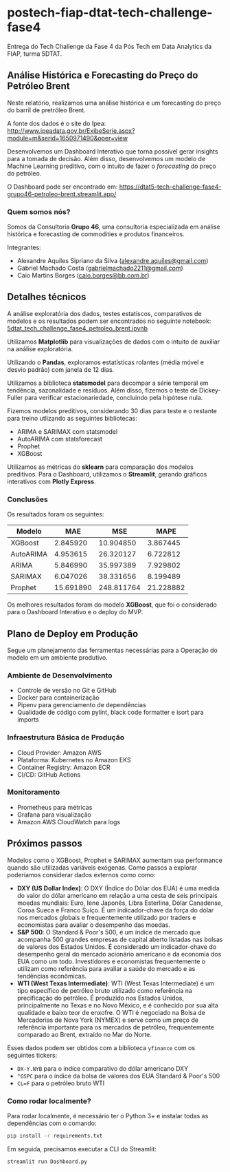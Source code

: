 # postech-fiap-dtat-tech-challenge-fase4

Entrega do Tech Challenge da Fase 4 da Pós Tech em Data Analytics da FIAP, turma 5DTAT.

## Análise Histórica e Forecasting do Preço do Petróleo Brent

Neste relatório, realizamos uma análise histórica e um forecasting do preço do barril de pretróleo Brent.

A fonte dos dados é o site do Ipea: http://www.ipeadata.gov.br/ExibeSerie.aspx?module=m&serid=1650971490&oper=view

Desenvolvemos um Dashboard Interativo que torna possível gerar insights para a tomada de decisão. Além disso, desenvolvemos um modelo de Machine Learning preditivo, com o intuito de fazer o _forecasting_ do preço do petróleo.

O Dashboard pode ser encontrado em: https://dtat5-tech-challenge-fase4-grupo46-petroleo-brent.streamlit.app/

### Quem somos nós?

Somos da Consultoria **Grupo 46**, uma consultoria especializada em análise histórica e forecasting de commodities e produtos financeiros.

Integrantes:

- Alexandre Aquiles Sipriano da Silva (alexandre.aquiles@gmail.com)
- Gabriel Machado Costa (gabrielmachado2211@gmail.com)
- Caio Martins Borges (caio.borges@bb.com.br)

## Detalhes técnicos

A análise exploratória dos dados, testes estatíscos, comparativos de modelos e os resultados podem ser encontrados no seguinte notebook: [5dtat_tech_challenge_fase4_petroleo_brent.ipynb](https://github.com/alexandreaquiles/postech-fiap-dtat-tech-challenge-fase4/blob/main/5dtat_tech_challenge_fase4_petroleo_brent.ipynb)

Utilizamos **Matplotlib** para visualizações de dados com o intuito de auxiliar na análise exploratória.

Utilizando o **Pandas**, exploramos estatísticas rolantes (média móvel e desvio padrão) com janela de 12 dias.

Utilizamos a biblioteca **statsmodel** para decompar a série temporal em tendência, sazonalidade e resíduos. Além disso, fizemos o teste de Dickey-Fuller para verificar estacionariedade, concluindo pela hipótese nula.

Fizemos modelos preditivos, considerando 30 dias para teste e o restante para treino utlizando as seguintes bibliotecas:

- ARIMA e SARIMAX com statsmodel 
- AutoARIMA com statsforecast
- Prophet
- XGBoost

Utilizamos as métricas do **sklearn** para comparação dos modelos preditivos. Para o Dashboard, utilizamos o **Streamlit**, gerando gráficos interativos com **Plotly Express**.

### Conclusões

Os resultados foram os seguintes:

| Modelo | MAE | MSE | MAPE |
|---|---|---|---|
| XGBoost | 2.845920 | 10.904850 | 3.867445 |
| AutoARIMA | 4.953615 | 26.320127 | 6.722812 |
| ARIMA | 5.846990 | 35.997389 | 7.929802 |
| SARIMAX | 6.047026 | 38.331656	 | 8.199489 |
| Prophet | 15.691890 | 248.811764 | 21.228882 |

Os melhores resultados foram do modelo **XGBoost**, que foi o considerado para o Dashboard Interativo e o deploy do MVP.

## Plano de Deploy em Produção

Segue um planejamento das ferramentas necessárias para a Operação do modelo em um ambiente produtivo.

### Ambiente de Desenvolvimento

- Controle de versão no Git e GitHub
- Docker para containerização
- Pipenv para gerenciamento de dependências
- Qualidade de código com pylint, black code formatter e isort para imports

### Infraestrutura Básica de Produção

- Cloud Provider: Amazon AWS
- Plataforma: Kubernetes no Amazon EKS
- Container Registry: Amazon ECR
- CI/CD: GitHub Actions

### Monitoramento

- Prometheus para métricas
- Grafana para visualização
- Amazon AWS CloudWatch para logs

## Próximos passos

Modelos como o XGBoost, Prophet e SARIMAX aumentam sua performance quando são utilizadas variáveis exógenas. Como passos a explorar poderíamos considerar dados externos como como:

- **DXY (US Dollar Index)**: O DXY (Índice do Dólar dos EUA) é uma medida do valor do dólar americano em relação a uma cesta de seis principais moedas mundiais: Euro, Iene Japonês, Libra Esterlina, Dólar Canadense, Coroa Sueca e Franco Suíço. É um indicador-chave da força do dólar nos mercados globais e frequentemente utilizado por traders e economistas para avaliar o desempenho das moedas.
- **S&P 500**: O Standard & Poor's 500, é um índice de mercado que acompanha 500 grandes empresas de capital aberto listadas nas bolsas de valores dos Estados Unidos. É considerado um indicador-chave do desempenho geral do mercado acionário americano e da economia dos EUA como um todo. Investidores e economistas frequentemente o utilizam como referência para avaliar a saúde do mercado e as tendências econômicas.
- **WTI (West Texas Intermediate)**: WTI (West Texas Intermediate) é um tipo específico de petróleo bruto utilizado como referência na precificação do petróleo. É produzido nos Estados Unidos, principalmente no Texas e no Novo México, e é conhecido por sua alta qualidade e baixo teor de enxofre. O WTI é negociado na Bolsa de Mercadorias de Nova York (NYMEX) e serve como um preço de referência importante para os mercados de petróleo, frequentemente comparado ao Brent, extraído no Mar do Norte.

Esses dados podem ser obtidos com a biblioteca `yfinance` com os seguintes tickers:

- `DX-Y.NYB` para o indíce comparativo do dólar americano DXY
- `^GSPC` para o índice da bolsa de valores dos EUA Standard & Poor's 500
- `CL=F` para o petróleo bruto WTI

### Como rodar localmente?

Para rodar localmente, é necessário ter o Python 3+ e instalar todas as dependências com o comando:

```sh
pip install -r requirements.txt
```

Em seguida, precisamos executar a CLI do Streamlit:

```sh
streamlit run Dashboard.py
```
